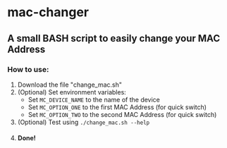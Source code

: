# mac-changer
## A small BASH script to easily change your MAC Address

### How to use:
1. Download the file "change_mac.sh"
1. (Optional) Set environment variables:
   * Set `MC_DEVICE_NAME` to the name of the device
   * Set `MC_OPTION_ONE` to the first MAC Address (for quick switch)
   * Set `MC_OPTION_TWO` to the second MAC Address (for quick switch)
1. (Optional) Test using `./change_mac.sh --help`
1. #### Done!
